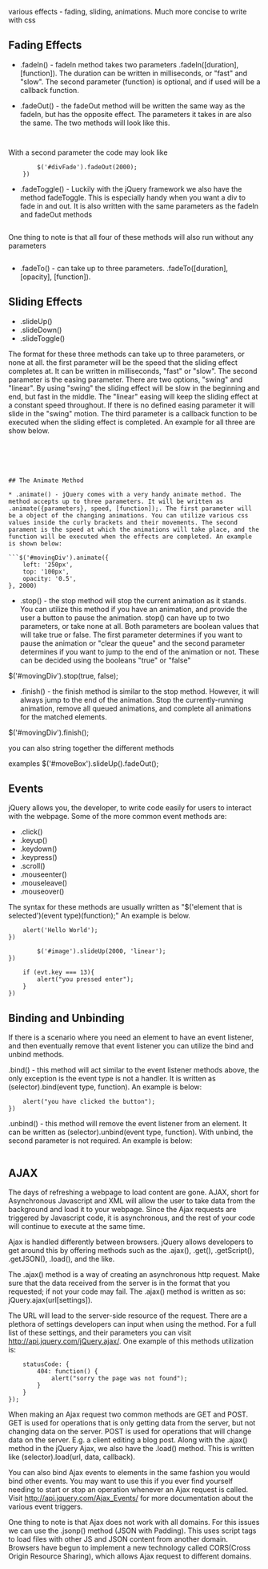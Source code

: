 various effects - fading, sliding, animations. Much more concise to write with css

## Fading Effects

* .fadeIn() - fadeIn method takes two parameters .fadeIn([duration], [function]). The duration can be written in milliseconds, or "fast" and "slow". The second parameter (function) is optional, and if used will be a callback function.  

* .fadeOut() - the fadeOut method will be written the same way as the fadeIn, but has the opposite effect. The parameters it takes in are also the same. The two methods will look like this.

``` $('#divFade').fadeIn(2000)
```

``` $('#divFade').fadeOut(2000)
```

With a second parameter the code may look like
``` $('#divFade').fadeIn(2000, function(){
		$('#divFade').fadeOut(2000);
	})
```


* .fadeToggle() - Luckily with the jQuery framework we also have the method fadeToggle. This is especially handy when you want a div to fade in and out. It is also written with the same parameters as the fadeIn and fadeOut methods
```$('#divFade').fadeToggle(2000);
```

One thing to note is that all four of these methods will also run without any parameters
```$('#divFade').fadeToggle();
```

* .fadeTo() - can take up to three parameters. .fadeTo([duration], [opacity], [function]).



## Sliding Effects

* .slideUp()
* .slideDown()
* .slideToggle()

The format for these three methods can take up to three parameters, or none at all.
the first parameter will be the speed that the sliding effect completes at. It can be written in milliseconds, "fast" or "slow". The second parameter is the easing parameter. There are two options, "swing" and "linear". By using "swing" the sliding effect will be slow in the beginning and end, but fast in the middle. The "linear" easing will keep the sliding effect at a constant speed throughout. If there is no defined easing parameter it will slide in the "swing" motion. The third parameter is a callback function to be executed when the sliding effect is completed. An example for all three are show below.

```$('#slideMe').slideUp(2000, "linear");
```
```$('#slideMe').slideDown(2000, "swing");
```
```$('#slideMe').slideToggle();



## The Animate Method

* .animate() - jQuery comes with a very handy animate method. The method accepts up to three parameters. It will be written as .animate({parameters}, speed, [function]);. The first parameter will be a object of the changing animations. You can utilize various css values inside the curly brackets and their movements. The second parament is the speed at which the animations will take place, and the function will be executed when the effects are completed. An example is shown below:

```$('#movingDiv').animate({
	left: '250px',
	top: '100px',
	opacity: '0.5',
}, 2000)
```



* .stop() - the stop method will stop the current animation as it stands. You can utilize this method if you have an animation, and provide the user a button to pause the animation. stop() can have up to two parameters, or take none at all. Both parameters are boolean values that will take true or false. The first parameter determines if you want to pause the animation or "clear the queue" and the second parameter determines if you want to jump to the end of the animation or not. These can be decided using the booleans "true" or "false"

$('#movingDiv').stop(true, false);


* .finish() - the finish method is similar to the stop method. However, it will always jump to the end of the animation. Stop the currently-running animation, remove all queued animations, and complete all animations for the matched elements.

$('#movingDiv').finish();




you can also string together the different methods

examples
$('#moveBox').slideUp().fadeOut();







## Events

jQuery allows you, the developer, to write code easily for users to interact with the webpage. Some of the more common event methods are:
* .click()
* .keyup()
* .keydown()
* .keypress()
* .scroll()
* .mouseenter()
* .mouseleave()
* .mouseover()

The syntax for these methods are usually written as "$('element that is selected')(event type)(function);" An example is below.

```$('button').click(function(){
	alert('Hello World');
})
```

```$('#image').mouseover(function(){
		$('#image').slideUp(2000, 'linear');
})
```

```$('input').keypress(function(evt){
	if (evt.key === 13){
		alert("you pressed enter");
	}
})
```

## Binding and Unbinding

If there is a scenario where you need an element to have an event listener, and then eventually remove that event listener you can utilize the bind and unbind methods.

.bind() - this method will act similar to the event listener methods above, the only exception is the event type is not a handler. It is written as (selector).bind(event type, function). An example is below:

```$('button').bind("click", function(){
	alert("you have clicked the button");
})
```

.unbind() - this method will remove the event listener from an element. It can be written as (selector).unbind(event type, function). With unbind, the second parameter is not required. An example is below:

```$('button').unbind('click');
```




## AJAX

The days of refreshing a webpage to load content are gone. AJAX, short for Asynchronous Javascript and XML will allow the user to take data from the background and load it to your webpage. Since the Ajax requests are triggered by Javascript code, it is asynchronous, and the rest of your code will continue to execute at the same time.


Ajax is handled differently between browsers. jQuery allows developers to get around this by offering methods such as the .ajax(), .get(), .getScript(), .getJSON(), .load(), and the like.


The .ajax() method is a way of creating an asynchronous http request. Make sure that the data received from the server is in the format that you requested; if not your code may fail. The .ajax() method is written as so: jQuery.ajax(url[settings]). 

The URL will lead to the server-side resource of the request. There are a plethora of settings developers can input when using the method. For a full list of these settings, and their parameters you can visit http://api.jquery.com/jQuery.ajax/. One example of this methods utilization is:

```$.ajax({
	statusCode: {
		404: function() {
			alert("sorry the page was not found");
		}
	}
});
```
When making an Ajax request two common methods are GET and POST. GET is used for operations that is only getting data from the server, but not changing data on the server. POST is used for operations that will change data on the server. E.g. a client editing a blog post. Along with the .ajax() method in the jQuery Ajax, we also have the .load() method. This is written like (selector).load(url, data, callback). 

You can also bind Ajax events to elements in the same fashion you would bind other events. You may want to use this if you ever find yourself needing to start or stop an operation whenever an Ajax request is called. Visit http://api.jquery.com/Ajax_Events/ for more documentation about the various event triggers. 


One thing to note is that Ajax does not work with all domains. For this issues we can use the .jsonp() method (JSON with Padding). This uses script tags to load files with other JS and JSON content from another domain. Browsers have begun to implement a new technology called CORS(Cross Origin Resource Sharing), which allows Ajax request to different domains.


















